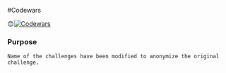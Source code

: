 
#Codewars

😊[![Codewars](https://www.codewars.com/users/Frankie%20Tu/badges/large)](https://www.codewars.com/users/Frankie%20Tu)

### Purpose
```To showcase a portfolio of selected kata challenges completed on Codewars.com.
Name of the challenges have been modified to anonymize the original challenge.
```